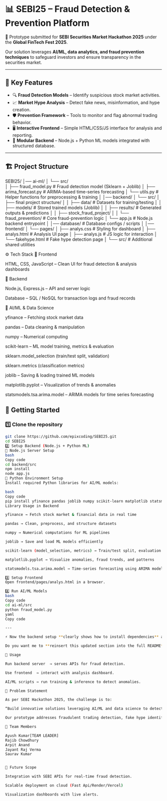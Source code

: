 # 📊 SEBI25 – Fraud Detection & Prevention Platform  

🚀 Prototype submitted for **SEBI Securities Market Hackathon 2025** under the **Global FinTech Fest 2025**.  

Our solution leverages **AI/ML, data analytics, and fraud prevention techniques** to safeguard investors and ensure transparency in the securities market.  

---

## 🌟 Key Features  
- 🔍 **Fraud Detection Models** – Identify suspicious stock market activities.  
- 📈 **Market Hype Analysis** – Detect fake news, misinformation, and hype creation.  
- 🛡 **Prevention Framework** – Tools to monitor and flag abnormal trading behavior.  
- 🖥 **Interactive Frontend** – Simple HTML/CSS/JS interface for analysis and reporting.  
- 📂 **Modular Backend** – Node.js + Python ML models integrated with structured database.  

---
  
## 🏗️ Project Structure  

SEBI25/
│── ai-ml/
│   └── src/                
│       ├── fraud_model.py          # Fraud detection model (Sklearn + Joblib)
│       ├── arima_forecast.py       # ARIMA-based time-series forecasting
│       └── utils.py                # Helper functions for preprocessing & training
│
│── backend/
│   └── src/
│       ├── final project structure/
│       │   ├── data/               # Datasets for training/testing
│       │   ├── models/             # Stored trained models (Joblib)
│       │   ├── results/            # Generated outputs & predictions
│       │   ├── stock_fraud_project/
│       │   └── fraud_prevention/   # Core fraud-prevention logic
│       └── app.js                  # Node.js backend entrypoint
│
│── database/                       # Database configs / scripts
│
│── frontend/
│   └── pages/
│       ├── analys.css              # Styling for dashboard
│       ├── analys.html             # Analysis UI page
│       ├── analys.js               # JS logic for interaction
│       └── fakehype.html           # Fake hype detection page
│
└── src/                            # Additional shared utilities

⚙️ Tech Stack
🔹 Frontend

HTML, CSS, JavaScript – Clean UI for fraud detection & analysis dashboards

🔹 Backend

Node.js, Express.js – API and server logic

Database – SQL / NoSQL for transaction logs and fraud records

🔹 AI/ML & Data Science

yfinance – Fetching stock market data

pandas – Data cleaning & manipulation

numpy – Numerical computing

scikit-learn – ML model training, metrics & evaluation

sklearn.model_selection (train/test split, validation)

sklearn.metrics (classification metrics)

joblib – Saving & loading trained ML models

matplotlib.pyplot – Visualization of trends & anomalies

statsmodels.tsa.arima.model – ARIMA models for time series forecasting

## 🚀 Getting Started  

### 1️⃣ Clone the repository  
```bash
git clone https://github.com/epixcoding/SEBI25.git
cd SEBI25
2️⃣ Setup Backend (Node.js + Python ML)
🔹 Node.js Server Setup
bash
Copy code
cd backend/src
npm install
node app.js
🔹 Python Environment Setup
Install required Python libraries for AI/ML models:

bash
Copy code
pip install yfinance pandas joblib numpy scikit-learn matplotlib statsmodels
Library Usage in Backend

yfinance → Fetch stock market & financial data in real time

pandas → Clean, preprocess, and structure datasets

numpy → Numerical computations for ML pipelines

joblib → Save and load ML models efficiently

scikit-learn (model_selection, metrics) → Train/test split, evaluation metrics for fraud detection models

matplotlib.pyplot → Visualize anomalies, fraud trends, and patterns

statsmodels.tsa.arima.model → Time-series forecasting using ARIMA models (market trend prediction)

3️⃣ Setup Frontend
Open frontend/pages/analys.html in a browser.

4️⃣ Run AI/ML Models
bash
Copy code
cd ai-ml/src
python fraud_model.py
yaml
Copy code

---

⚡ Now the backend setup **clearly shows how to install dependencies** and **how each library is used** → this will impress judges because it demonstrates clarity and modularity.  

Do you want me to **reinsert this updated section into the full README** so you have one clean final versio

🧪 Usage

Run backend server  → serves APIs for fraud detection.

Use frontend  → interact with analysis dashboard.

AI/ML scripts → run training & inference to detect anomalies.

📌 Problem Statement

As per SEBI Hackathon 2025, the challenge is to:

“Build innovative solutions leveraging AI/ML and data science to detect, prevent, and analyze fraud in the securities market, ensuring market integrity and protecting investors.”

Our prototype addresses fraudulent trading detection, fake hype identification, and preventive monitoring.

👥 Team Members

Ayush Kumar[TEAM LEADER]
Rajib Chowdhury
Arpit Anand
Jayant Raj Verma
Saurav Kumar


🔮 Future Scope

Integration with SEBI APIs for real-time fraud detection.

Scalable deployment on cloud (Fast Api/Render/Vercel)

Visualization dashboards with live alerts.
